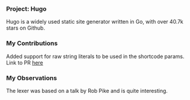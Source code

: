 ### Project: Hugo

Hugo is a widely used static site generator written in Go, with over 40.7k stars on Github.

### My Contributions

Added support for raw string literals to be used in the shortcode params. Link to PR [here](https://github.com/gohugoio/hugo/pull/6753/)

### My Observations

The lexer was based on a talk by Rob Pike and is quite interesting.
